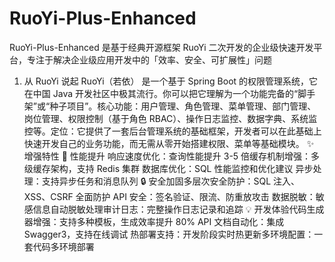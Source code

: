 # RuoYi-Plus-Enhanced
RuoYi-Plus-Enhanced 是基于经典开源框架 RuoYi 二次开发的企业级快速开发平台，专注于解决企业级应用开发中的「效率、安全、可扩展性」问题
1. 从 RuoYi 说起
​​RuoYi（若依）​​ 是一个基于 Spring Boot 的权限管理系统，它在中国 Java 开发社区中极其流行。你可以把它理解为一个功能完备的“脚手架”或“种子项目”。
​​核心功能​​：用户管理、角色管理、菜单管理、部门管理、岗位管理、权限控制（基于角色 RBAC）、操作日志监控、数据字典、系统监控等。
​​定位​​：它提供了一套后台管理系统的基础框架，开发者可以在此基础上快速开发自己的业务功能，而无需从零开始搭建权限、菜单等基础模块。
✨ 增强特性
🚀 性能提升
​​响应速度优化​​：查询性能提升 3-5 倍
​​缓存机制增强​​：多级缓存架构，支持 Redis 集群
​​数据库优化​​：SQL 性能监控和优化建议
​​异步处理​​：支持异步任务和消息队列
🔒 安全加固
​​多层次安全防护​​：SQL 注入、XSS、CSRF 全面防护
​​API 安全​​：签名验证、限流、防重放攻击
​​数据脱敏​​：敏感信息自动脱敏处理
​​审计日志​​：完整操作日志记录和追踪
💡 开发体验
​​代码生成器增强​​：支持多种模板，生成效率提升 80%
​​API 文档自动化​​：集成 Swagger3，支持在线调试
​​热部署支持​​：开发阶段实时热更新
​​多环境配置​​：一套代码多环境部署
